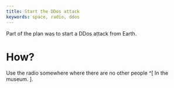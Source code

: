 ```yaml
---
title: Start the DDos attack
keywords: space, radio, ddos
---
```


Part of the plan was to start a DDos attack from Earth.

# How?
Use the radio somewhere where there are no other people ^[ In the museum. ].
